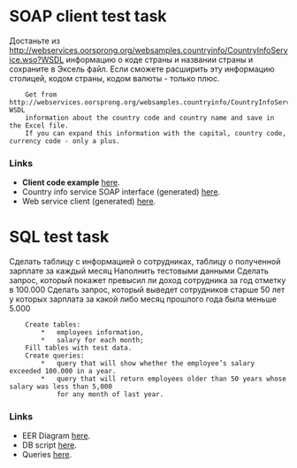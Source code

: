 # SOAP client test task

Достаньте из  http://webservices.oorsprong.org/websamples.countryinfo/CountryInfoService.wso?WSDL информацию о коде страны и названии страны и сохраните в Эксель файл. Если сможете расширить эту информацию столицей, кодом страны, кодом валюты - только плюс.

        Get from http://webservices.oorsprong.org/websamples.countryinfo/CountryInfoService.wso?WSDL 
        information about the country code and country name and save in the Excel file. 
        If you can expand this information with the capital, country code, currency code - only a plus.

   ### Links
   - **Client code example** [here](http://https://github.com/vladRak/test_soap_client/blob/master/ "Client implementation").
   - Country info service SOAP interface (generated) [here](http://https://github.com/vladRak/test_soap_client/blob/master/ "Country info service SOAP interface").
   - Web service client (generated) [here](http://https://github.com/vladRak/test_soap_client/blob/master/ "WebServiceClient").

# SQL test task

Сделать таблицу с информацией о сотрудниках, таблицу о полученной зарплате за каждый месяц
Наполнить тестовыми данными
Сделать запрос, который покажет превысил ли доход сотрудника за год отметку в 100.000
Сделать запрос, который выведет сотрудников старше 50 лет у которых зарплата за какой либо месяц прошлого года была меньше 5.000

        Create tables:
            *   employees information,
            *   salary for each month;
        Fill tables with test data.
        Create queries:
            *   query that will show whether the employee’s salary exceeded 100.000 in a year.
            *   query that will return employees older than 50 years whose salary was less than 5,000 
                for any month of last year. 

### Links
- EER Diagram [here](http://https://github.com/vladRak/test_soap_client/blob/master/ "EER Diagram").
- DB script [here](http://https://github.com/vladRak/test_soap_client/blob/master/ "DB script").
- Queries [here](http://https://github.com/vladRak/test_soap_client/blob/master/ "Queries").
